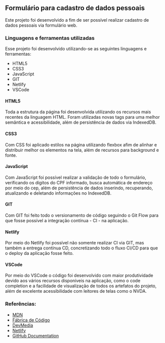 ## Formulário para cadastro de dados pessoais
Este projeto foi desenvolvido a fim de ser possível realizar cadastro de dados pessoais via formulário web.
### Linguagens e ferramentas utilizadas
Esse projeto foi desenvolvido utilizando-se as seguintes linguagens e ferramentas:
* HTML5
* CSS3
* JavaScript
* GIT
* Netlify
* VSCode
#### HTML5
Toda a estrutura da página foi desenvolvida utilizando os recursos mais recentes da linguagem HTML.
Foram utilizadas novas tags para uma melhor semântica e acessibilidade, além de persistência de dados via IndexedDB.
#### CSS3
Com CSS foi aplicado estilos na página utilizando flexbox afim de alinhar e distribuir melhor os elementos na tela, além de recursos para background e fonte.
#### JavaScript
Com JavaScript foi possível realizar a validação de todo o formulário, verificando os dígitos do CPF informado, busca automática de endereço por meio do cep, além de persistência de dados inserindo, recuperando, atualizando e deletando informações no IndexedDB.
#### GIT
Com GIT foi feito todo o versionamento de código seguindo o Git Flow para que fosse possível a integração contínua - CI - na aplicação.
#### Netlify
Por meio do Netlify foi possível não somente realizar CI via GIT, mas também a entrega contínua CD, concretizando todo o fluxo CI/CD para que o deploy da aplicação fosse feito.
#### VSCode
Por meio do VSCode o código foi desenvolvido com maior produtividade devido aos vários recursos disponíveis na aplicação, como o code completion e a facilidade de visualização de todos os artefatos do projeto, além de excelente acessibilidade com leitores de telas como o NVDA.
### Referências:
* [MDN](https://developer.mozilla.org/pt-BR/docs/Web/API/IndexedDB_API)
* [Fábrica de Código](https://www.fabricadecodigo.com/usando-indexeddb-em-apps-web)
* [DevMedia](https://www.devmedia.com.br/css3-flexbox-funcionamento-e-propriedades/29532)
* [Netlify](https://www.netlify.com)
* [GitHub Documentation](https://docs.github.com/en)